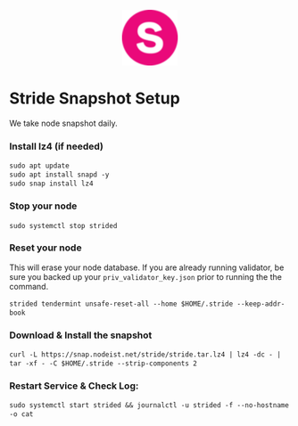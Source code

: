 <p align="center">
  <img height="100" height="auto" src="https://raw.githubusercontent.com/Nodeist/Kurulumlar/main/logos/stride.png">
</p>



# Stride Snapshot Setup
We take node snapshot daily.

### Install lz4 (if needed)
```
sudo apt update
sudo apt install snapd -y
sudo snap install lz4
```

### Stop your node
```
sudo systemctl stop strided
```

### Reset your node
This will erase your node database. If you are already running validator, be sure you backed up your `priv_validator_key.json` prior to running the the command.

```
strided tendermint unsafe-reset-all --home $HOME/.stride --keep-addr-book
```

### Download & Install the snapshot
```
curl -L https://snap.nodeist.net/stride/stride.tar.lz4 | lz4 -dc - | tar -xf - -C $HOME/.stride --strip-components 2
```

### Restart Service & Check Log:
```
sudo systemctl start strided && journalctl -u strided -f --no-hostname -o cat
```

